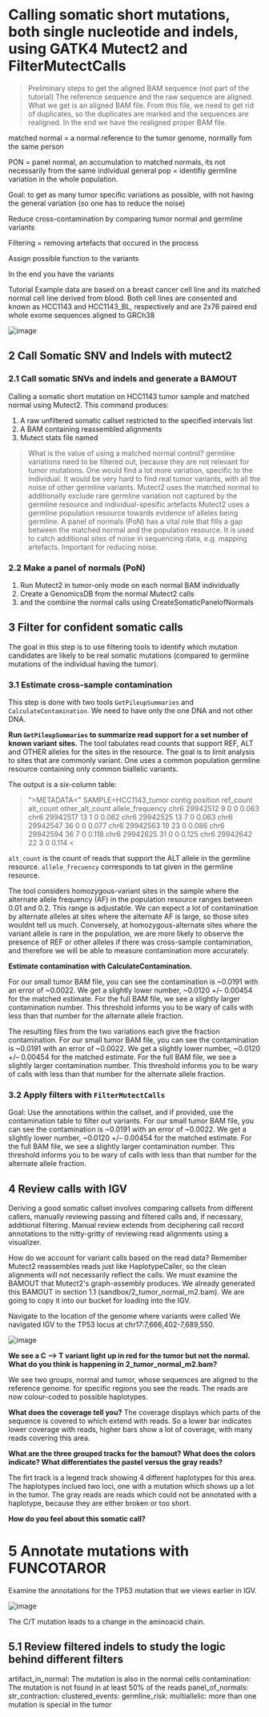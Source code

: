 # Calling somatic short mutations, both single nucleotide and indels, using GATK4 Mutect2 and FilterMutectCalls

> Preliminary steps to get the aligned BAM sequence (not part of the tutorial)
> The reference sequence and the raw sequence are aligned. What we get is an aligned BAM file.
> From this file, we need to get rid of duplicates, so the duplicates are marked and the sequences are realigned.
> In the end we have the realigned proper BAM file.



matched normal = a normal reference to the tumor genome, normally fom the same person

PON = panel normal, an accumulation to matched normals, its not necessarily from the same individual
general pop = identifiy germline variation in the whole population.

Goal: to get as many tumor specific variations as possible, with not having the general variation (so one has to reduce the noise)

Reduce cross-contamination by comparing tumor normal and germline variants

Filtering = removing artefacts that occured in the process

Assign possible function to the variants

In the end you have the variants

Tutorial
Example data are based on a breast cancer cell line and its matched normal cell line derived from blood. Both cell lines are consented and known as HCC1143 and HCC1143_BL, respectively and are 2x76 paired end whole exome sequences aligned to GRCh38

![image](https://user-images.githubusercontent.com/91005577/136163533-ac818733-2317-4522-bc55-11cddd29942e.png)


## 2 Call Somatic SNV and Indels with mutect2
### 2.1 Call somatic SNVs and indels and generate a BAMOUT
Calling a somatic short mutation on HCC1143 tumor sample and matched normal using Mutect2. This command produces:

1. A raw unfiltered somatic callset restricted to the specified intervals list
2. A BAM containing reassembled alignments
3. Mutect stats file named

> What is the value of using a matched normal control?
germline variations need to be filtered out, because they are not relevant for tumor mutations.
One would find a lot more variation, specific to the individual. It would be very hard to find real tumor variants, with all the noise of other germline variants.
Mutect2 uses the matched normal to additionally exclude rare germline variation not captured by the germline resource and individual-spesific artefacts
Mutect2 uses a germline population resource towards evidence of alleles being germline.
A panel of normals (PoN) has a vital role that fills a gap between the matched normal and the population resource. It is used to catch additional sites of noise in sequencing data, e.g. mapping artefacts. Important for reducing noise.

### 2.2 Make a panel of normals (PoN)
1. Run Mutect2 in tumor-only mode on each normal BAM individually
2. Create a GenomicsDB from the normal Mutect2 calls
3. and the combine the normal calls using CreateSomaticPanelofNormals

## 3 Filter for confident somatic calls
 The goal in this step is to use filtering tools to identify which mutation candidates are likely to be real somatic mutations (compared to germline mutations of the individual having the tumor).

### 3.1 Estimate cross-sample contamination
This step is done with two tools `GetPileupSummaries` and `CalculateContamination`. We need to have only the one DNA and not other DNA.

**Run `GetPileupSummaries` to summarize read support for a set number of known variant sites.**
The tool tabulates read counts that support REF, ALT and OTHER alleles for the sites in the resource. The goal is to limit analysis to sites that are commonly variant.
One uses a common population germline resource containing only common biallelic variants.

The output is a six-column table:
> ">METADATA<" SAMPLE=HCC1143_tumor
contig	position	ref_count	alt_count	other_alt_count	allele_frequency
chr6	29942512	9	0	0	0.063
chr6	29942517	13	1	0	0.062
chr6	29942525	13	7	0	0.063
chr6	29942547	36	0	0	0.077
chr6	29942563	19	23	0	0.086
chr6	29942594	36	7	0	0.118
chr6	29942625	31	0	0	0.125
chr6	29942642	22	3	0	0.114 <
  
`alt_count` is the count of reads that support the ALT allele in the germline resource.
`allele_frecuency` corresponds to tat given in the germline resource.

The tool considers homozygous-variant sites in the sample where the alternate allele frequency (AF) in the population resource ranges between 0.01 and 0.2. This range is adjustable. We can expect a lot of contamination by alternate alleles at sites where the alternate AF is large, so those sites wouldnt tell us much. Conversely, at homozygous-alternate sites where the variant allele is rare in the population, we are more likely to observe the presence of REF or other alleles if there was cross-sample contamination, and therefore we will be able to measure contamination more accurately.

**Estimate contamination with CalculateContamination.**

For our small tumor BAM file, you can see the contamination is ~0.0191 with an error of ~0.0022. We get a slightly lower number, ~0.0120 +/– 0.00454 for the matched estimate. For the full BAM file, we see a slightly larger contamination number. This threshold informs you to be wary of calls with less than that number for the alternate allele fraction.

The resulting files from the two variations each give the fraction contamination. For our small tumor BAM file, you can see the contamination is ~0.0191 with an error of ~0.0022. We get a slightly lower number, ~0.0120 +/– 0.00454 for the matched estimate. For the full BAM file, we see a slightly larger contamination number. This threshold informs you to be wary of calls with less than that number for the alternate allele fraction.

### 3.2 Apply filters with `FilterMutectCalls`
Goal: Use the annotations within the callset, and if provided, use the contamination table to filter out variants.
For our small tumor BAM file, you can see the contamination is ~0.0191 with an error of ~0.0022. We get a slightly lower number, ~0.0120 +/– 0.00454 for the matched estimate. For the full BAM file, we see a slightly larger contamination number. This threshold informs you to be wary of calls with less than that number for the alternate allele fraction.

## 4 Review calls with IGV
Deriving a good somatic callset involves comparing callsets from different callers, manually reviewing passing and filtered calls and, if necessary, additional filtering. Manual review extends from deciphering call record annotations to the nitty-gritty of reviewing read alignments using a visualizer.

How do we account for variant calls based on the read data? Remember Mutect2 reassembles reads just like HaplotypeCaller, so the clean alignments will not necessarily reflect the calls. We must examine the BAMOUT that Mutect2's graph-assembly produces. We already generated this BAMOUT in section 1.1 (sandbox/2_tumor_normal_m2.bam). We are going to copy it into our bucket for loading into the IGV.

Navigate to the location of the genome where variants were called
We navigated IGV to the TP53 locus at chr17:7,666,402-7,689,550.

![image](https://user-images.githubusercontent.com/91005577/136170489-30f7f460-be87-4c6a-8283-d65ae8478dea.png)

**We see a C --> T variant light up in red for the tumor but not the normal. What do you think is happening in 2_tumor_normal_m2.bam?**

We see two groups, normal and tumor, whose sequences are aligned to the reference genome. for specific regions you see the reads. The reads are now colour-coded to possible haplotypes.

**What does the coverage tell you?**
The coverage displays which parts of the sequence is covered to which extend with reads. So a lower bar indicates lower coverage with reads, higher bars show a lot of coverage, with many reads covering this area.

**What are the three grouped tracks for the bamout? What does the colors indicate? What differentiates the pastel versus the gray reads?**

The firt track is a legend track showing 4 different haplotypes for this area.
The haplotypes inclued two loci, one with a mutation which shows up a lot in the tumor. The gray reads are reads which could not be annotated with a haplotype, because they are either broken or too short.


**How do you feel about this somatic call?**

# 5 Annotate mutations with FUNCOTAROR

Examine the annotations for the TP53 mutation that we views earlier in IGV.

![image](https://user-images.githubusercontent.com/91005577/136189298-eac23fad-b9fa-42f1-8ecb-229854644a4c.png)

The C/T mutation leads to a change in the aminoacid chain.

## 5.1 Review filtered indels to study the logic behind different filters

artifact_in_normal: The mutation is also in the normal cells
contamination: The mutation is not found in at least 50% of the reads
panel_of_normals:
str_contraction:
clustered_events:
germline_risk:
multiallelic: more than one mutation is special in the tumor




